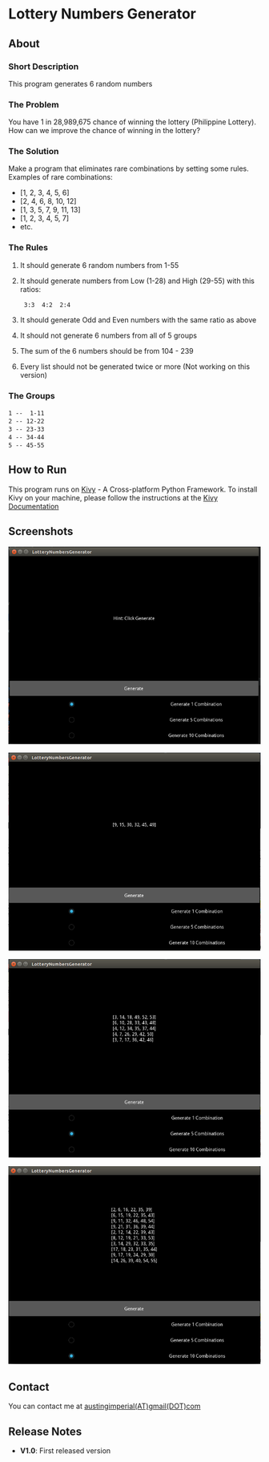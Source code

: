 # Lottery Numbers Generator

## About

### Short Description
This program generates 6 random numbers

### The Problem
You have 1 in 28,989,675 chance of winning the lottery (Philippine Lottery). How can we improve the chance of winning in the lottery?

### The Solution
Make a program that eliminates rare combinations by setting some rules. Examples of rare combinations:

- [1, 2, 3, 4, 5, 6]
- [2, 4, 6, 8, 10, 12]
- [1, 3, 5, 7, 9, 11, 13]
- [1, 2, 3, 4, 5, 7]
- etc.

### The Rules
1. It should generate 6 random numbers from 1-55
2. It should generate numbers from Low (1-28) and High (29-55) with this ratios:

        3:3  4:2  2:4

3. It should generate Odd and Even numbers with the same ratio as above
4. It should not generate 6 numbers from all of 5 groups
5. The sum of the 6 numbers should be from 104 - 239
6. Every list should not be generated twice or more (Not working on this version)

### The Groups
    1 --  1-11
    2 -- 12-22
    3 -- 23-33
    4 -- 34-44
    5 -- 45-55
    
## How to Run
This program runs on [Kivy](kivy.org) - A Cross-platform Python Framework. To install Kivy on your machine, please follow the instructions at the [Kivy Documentation](http://kivy.org/docs/gettingstarted/installation.html)

## Screenshots
![screenshot1](screenshots/1.png)

![screenshot2](screenshots/2.png)

![screenshot3](screenshots/3.png)

![screenshot4](screenshots/4.png)

## Contact
You can contact me at [austingimperial(AT)gmail(DOT)com](mailto:austingimperial@gmail.com)

## Release Notes
- **V1.0**: First released version